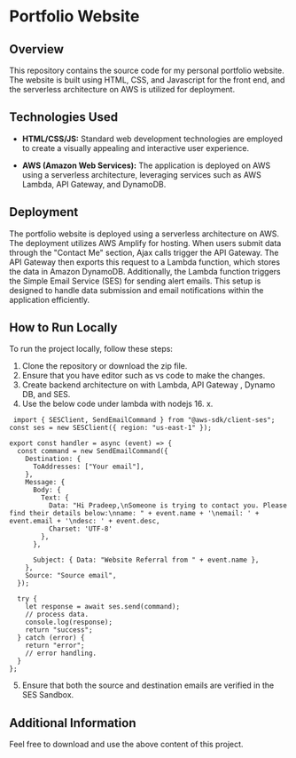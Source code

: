 # Portfolio Website

## Overview

This repository contains the source code for my personal portfolio website. The website is built using HTML, CSS, and Javascript for the front end, and the serverless architecture on AWS is utilized for deployment. 

## Technologies Used

- **HTML/CSS/JS:** Standard web development technologies are employed to create a visually appealing and interactive user experience.

- **AWS (Amazon Web Services):** The application is deployed on AWS using a serverless architecture, leveraging services such as AWS Lambda, API Gateway, and DynamoDB.


## Deployment

The portfolio website is deployed using a serverless architecture on AWS. The deployment utilizes AWS Amplify for hosting. When users submit data through the "Contact Me" section, Ajax calls trigger the API Gateway. The API Gateway then exports this request to a Lambda function, which stores the data in Amazon DynamoDB. Additionally, the Lambda function triggers the Simple Email Service (SES) for sending alert emails. This setup is designed to handle data submission and email notifications within the application efficiently.

## How to Run Locally

To run the project locally, follow these steps:
1. Clone the repository or download the zip file.
2. Ensure that you have editor such as vs code to make the changes.
3. Create backend architecture on with Lambda, API Gateway , Dynamo DB, and SES.
4. Use the below code under lambda with nodejs 16. x.
```
 import { SESClient, SendEmailCommand } from "@aws-sdk/client-ses";
const ses = new SESClient({ region: "us-east-1" });

export const handler = async (event) => {
  const command = new SendEmailCommand({
    Destination: {
      ToAddresses: ["Your email"],
    },
    Message: {
      Body: {
        Text: {
          Data: "Hi Pradeep,\nSomeone is trying to contact you. Please find their details below:\nname: " + event.name + '\nemail: ' + event.email + '\ndesc: ' + event.desc,
          Charset: 'UTF-8'
        },
      },

      Subject: { Data: "Website Referral from " + event.name },
    },
    Source: "Source email",
  });

  try {
    let response = await ses.send(command);
    // process data.
    console.log(response);
    return "success";
  } catch (error) {
    return "error";
    // error handling.
  }
};
```

5. Ensure that both the source and destination emails are verified in the SES Sandbox.

## Additional Information

Feel free to download and use the above content of this project. 





